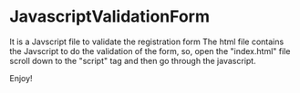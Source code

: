 # JavascriptValidationForm
It is a Javscript file to validate the registration form
The html file contains the Javscript to do the validation of the form, so, open the "index.html" file scroll down to the "script" tag and then go through the javascript.

Enjoy!
